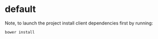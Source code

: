 # default
Note, to launch the project install client dependencies first by running:

```bower install```

